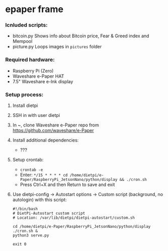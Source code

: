 # epaper frame

### Icnluded scripts:

- bitcoin.py
  Shows info about Bitcoin price, Fear & Greed index and Mempool
- picture.py
  Loops images in `pictures` folder

### Required hardware:

- Raspberry Pi (Zero)
- Waveshare e-Paper HAT
- 7.5" Waveshare e-Ink display

### Setup process:

1.  Install dietpi
2.  SSH in with user dietpi
3.  In ~, clone Waveshare e-Paper repo from
    https://github.com/waveshare/e-Paper
4.  Install additional dependencies:
    - ???
5.  Setup crontab:

    - `crontab -e`
    - Enter:
      `*/15 * * * * cd /home/dietpi/e-Paper/RaspberryPi_JetsonNano/python/display && ./cron.sh`
    - Press Ctrl+X and then Return to save and exit

6.  Use dietpi-config -> Autostart options -> Custom script (background, no autologin) with this script:

        #!/bin/bash
        # DietPi-Autostart custom script
        # Location: /var/lib/dietpi/dietpi-autostart/custom.sh

        cd /home/dietpi/e-Paper/RaspberryPi_JetsonNano/python/display
        ./cron.sh &
        python3 serve.py

        exit 0
